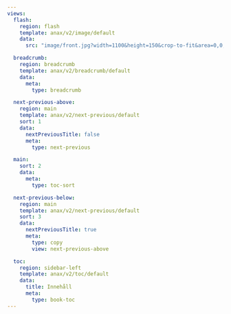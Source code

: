 ```yaml
---
views:
  flash:
    region: flash
    template: anax/v2/image/default
    data:
      src: "image/front.jpg?width=1100&height=150&crop-to-fit&area=0,0,30,0"

  breadcrumb:
    region: breadcrumb
    template: anax/v2/breadcrumb/default
    data:
      meta:
        type: breadcrumb

  next-previous-above:
    region: main
    template: anax/v2/next-previous/default
    sort: 1
    data:
      nextPreviousTitle: false
      meta:
        type: next-previous

  main:
    sort: 2
    data:
      meta:
        type: toc-sort

  next-previous-below:
    region: main
    template: anax/v2/next-previous/default
    sort: 3
    data:
      nextPreviousTitle: true
      meta:
        type: copy
        view: next-previous-above

  toc:
    region: sidebar-left
    template: anax/v2/toc/default
    data:
      title: Innehåll
      meta:
        type: book-toc
---
```

